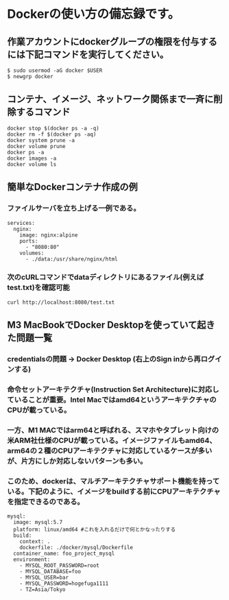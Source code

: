 # Dockerの使い方の備忘録です。
## 作業アカウントにdockerグループの権限を付与するには下記コマンドを実行してください。
```
$ sudo usermod -aG docker $USER
$ newgrp docker
```
## コンテナ、イメージ、ネットワーク関係まで一斉に削除するコマンド
```
docker stop $(docker ps -a -q)
docker rm -f $(docker ps -aq)
docker system prune -a
docker volume prune
docker ps -a
docker images -a
docker volume ls
```

## 簡単なDockerコンテナ作成の例
### ファイルサーバを立ち上げる一例である。
```
services:
  nginx:
    image: nginx:alpine
    ports:
      - "8080:80"
    volumes:
      - ./data:/usr/share/nginx/html
```
### 次のcURLコマンドでdataディレクトリにあるファイル(例えばtest.txt)を確認可能
```
curl http://localhost:8080/test.txt
```


## M3 MacBookでDocker Desktopを使っていて起きた問題一覧
### credentialsの問題 -> Docker Desktop (右上のSign inから再ログインする)
### 命令セットアーキテクチャ(Instruction Set Architecture)に対応していることが重要。Intel Macではamd64というアーキテクチャのCPUが載っている。
### 一方、M1 MACではarm64と呼ばれる、スマホやタブレット向けの米ARM社仕様のCPUが載っている。イメージファイルもamd64、arm64の２種のCPUアーキテクチャに対応しているケースが多いが、片方にしか対応しないパターンも多い。
### このため、dockerは、マルチアーキテクチャサポート機能を持っている。下記のように、イメージをbuildする前にCPUアーキテクチャを指定できるのである。
```
mysql:
  image: mysql:5.7
  platform: linux/amd64 #これを入れるだけで何とかなったりする
  build:
    context: . 
    dockerfile: ./docker/mysql/Dockerfile
  container_name: foo_project_mysql
  environment:
    - MYSQL_ROOT_PASSWORD=root
    - MYSQL_DATABASE=foo
    - MYSQL_USER=bar
    - MYSQL_PASSWORD=hogefuga1111
    - TZ=Asia/Tokyo
```